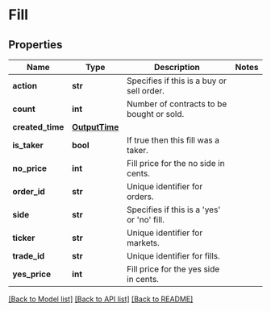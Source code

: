 # Fill

## Properties
Name | Type | Description | Notes
------------ | ------------- | ------------- | -------------
**action** | **str** | Specifies if this is a buy or sell order. | 
**count** | **int** | Number of contracts to be bought or sold. | 
**created_time** | [**OutputTime**](OutputTime.md) |  | 
**is_taker** | **bool** | If true then this fill was a taker. | 
**no_price** | **int** | Fill price for the no side in cents. | 
**order_id** | **str** | Unique identifier for orders. | 
**side** | **str** | Specifies if this is a &#x27;yes&#x27; or &#x27;no&#x27; fill. | 
**ticker** | **str** | Unique identifier for markets. | 
**trade_id** | **str** | Unique identifier for fills. | 
**yes_price** | **int** | Fill price for the yes side in cents. | 

[[Back to Model list]](../README.md#documentation-for-models) [[Back to API list]](../README.md#documentation-for-api-endpoints) [[Back to README]](../README.md)


